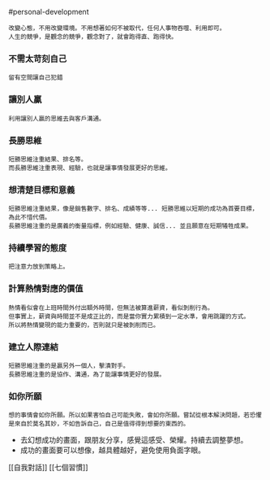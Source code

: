 #personal-development 

	改變心態，不用改變環境。不用想著如何不被取代，任何人事物吞噬、利用即可。
	人生的競爭，是觀念的競爭，觀念對了，就會跑得直、跑得快。

### 不需太苛刻自己
	留有空間讓自己犯錯

### 讓別人贏
	利用讓別人贏的思維去與客戶溝通。

### 長勝思維
	短勝思維注重結果、排名等。
	而長勝思維注重表現、經驗，也就是讓事情發展更好的思維。

### 想清楚目標和意義
	短勝思維注重結果，像是銷售數字、排名、成績等等... 短勝思維以短期的成功為首要目標，為此不惜代價。
	長勝思維注重的是廣義的衡量指標，例如經驗、健康、誠信... 並且願意在短期犧牲成果。

### 持續學習的態度
	把注意力放到策略上。

### 計算熱情對應的價值
	熱情看似會在上班時間外付出額外時間，但無法被算進薪資，看似剝削行為。
	但事實上，薪資與時間並不是成正比的，而是當你實力累積到一定水準，會用跳躍的方式。
	所以將熱情變現的能力重要的，否則就只是被剝削而已。

### 建立人際連結
	短勝思維注重的是贏另外一個人，擊潰對手。
	長勝思維注重的是協作、溝通，為了能讓事情更好的發展。

### 如你所願
	想的事情會如你所願。所以如果害怕自己可能失敗，會如你所願。嘗試從根本解決問題，若恐懼是來自於莫名其妙，不如告訴自己，自己是值得得到想要的東西的。
-   去幻想成功的畫面，跟朋友分享，感覺這感受、榮耀。持續去調整夢想。
-   成功的畫面要可以想像，越具體越好，避免使用負面字眼。

[[自我對話]]
[[七個習慣]]